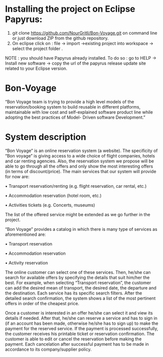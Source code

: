 
# Installing the project on Eclipse Papyrus:
  1. git clone https://github.com/NourGritli/Bon-Voyage.git on command line or just download ZIP from the github repository.
  2. On eclipse click on : file -> import ->existing project into workspace -> select the project folder .

NOTE : you should have Papyrus already installed. To do so : go to HELP -> Install new software -> copy the url of the papyrus  release update site related to your Eclipse version.


# Bon-Voyage
“Bon Voyage team is trying to provide a high level models of the reservation/booking system to build reusable in different platforms, maintainable with low cost and self-explained software product line while adopting the best practices of Model- Driven software Development.”


# System description

“Bon Voyage” is an online reservation system (a website). The specificity of “Bon voyage” is giving access to a wide choice of flight companies, hotels and car renting agencies. Also, the reservation system we propose will be able to go through all the offers and only show the most interesting offers (in terms of discount/price). The main services that our system will provide for now are:

•	Transport reservation/renting (e.g. flight reservation, car rental, etc.)

•	Accommodation reservation (hotel room, etc.)

•	Activities tickets (e.g. Concerts, museums)

The list of the offered service might be extended as we go further in the project.

“Bon Voyage” provides a catalog in which there is many type of services as aforementioned are:

•	Transport reservation

•	Accommodation reservation

•	Activity reservation

The online customer can select one of these services. Then, he/she can search for available offers by specifying the details that suit him/her the best. For example, when selecting “Transport reservation”, the customer can add the desired mean of transport, the desired date, the departure and the destination. Each service has its specific search filters. After the detailed search confirmation, the system shows a list of the most pertinent offers in order of the cheapest price.

Once a customer is interested in an offer he/she can select it and view its details if needed. After that,  he/she can reserve a service and has to sign in (if an account has been made, otherwise he/she has to sign up) to make the payment for the reserved service. If the payment is processed successfully, the customer receives his printable ticket or reservation confirmation. The customer is able to edit or cancel the reservation before making the payment. Each cancelation after successful payment has to be made in accordance to its company/supplier policy.
